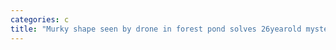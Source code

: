 ```yaml
---
categories: c
title: "Murky shape seen by drone in forest pond solves 26yearold mystery Texas cops say"
---
```

